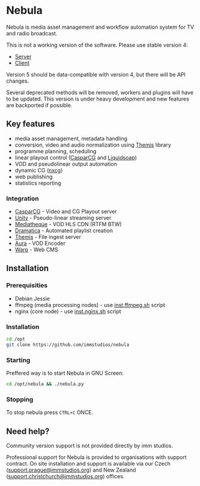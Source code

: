 Nebula
======

Nebula is media asset management and workflow automation system for TV and radio broadcast.

This is not a working version of the software. Please use stable version 4:

 - [Server](https://github.com/opennx/nx.server)
 - [Client](https://github.com/opennx/nx.client)

Version 5 should be data-compatible with version 4, but there will be API changes.

Several deprecated methods will be removed, workers and plugins will have to be updated.
This version is under heavy development and new features are backported if possible.

Key features
------------

 - media asset management, metadata handling
 - conversion, video and audio normalization using [Themis](https://github.com/martastain/themis) library
 - programme planning, scheduling
 - linear playout control ([CasparCG](http://www.casparcg.com) and [Liquidsoap](http://liquidsoap.fm))
 - VOD and pseudolinear output automation
 - dynamic CG ([nxcg](https://github.com/martastain/nxcg))
 - web publishing
 - statistics reporting

### Integration

 - [CasparCG](http://casparcg.com) - Video and CG Playout server
 - [Unity](https://github.com/immstudios/unity) - Pseudo-linear streaming server
 - [Mediatheque](https://github.com/immstudios/mediatheque) - VOD HLS CDN (RTFM BTW)
 - [Dramatica](https://github.com/martastain/dramatica) - Automated playlist creation
 - [Themis](https://github.com/martastain/themis) - File ingest server
 - [Aura](https://github.com/martastain/aura) - VOD Encoder
 - [Warp](http://weebo.cz) - Web CMS

Installation
------------

### Prerequisities

 - Debian Jessie
 - ffmpeg (media processing nodes) - use [inst.ffmpeg.sh](https://github.com/immstudios/installers/blob/master/install.ffmpeg.sh) script
 - nginx (core node) - use [inst.nginx.sh](https://github.com/immstudios/installers/blob/master/install.nginx.sh) script

### Installation

```bash
cd /opt
git clone https://github.com/immstudios/nebula
```

### Starting

Preffered way is to start Nebula in GNU Screen:

```bash
cd /opt/nebula && ./nebula.py
```

### Stopping

To stop nebula press `CTRL+C` ONCE.


Need help?
----------

Community version support is not provided directly by imm studios.

Professional support for Nebula is provided to organisations with support contract.
On site installation and support is available via our Czech (support.prague@immstudios.org) and New Zealand (support.christchurch@immstudios.org) offices.

